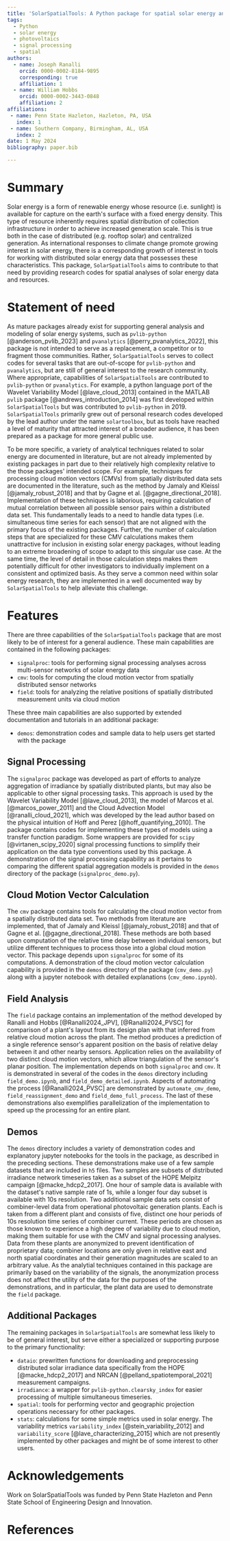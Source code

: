 ```yaml
---
title: 'SolarSpatialTools: A Python package for spatial solar energy analyses'
tags:
  - Python
  - solar energy
  - photovoltaics
  - signal processing
  - spatial
authors:
  - name: Joseph Ranalli
    orcid: 0000-0002-8184-9895
    corresponding: true
    affiliation: 1
  - name: William Hobbs
    orcid: 0000-0002-3443-0848
    affiliation: 2
affiliations:
 - name: Penn State Hazleton, Hazleton, PA, USA
   index: 1
 - name: Southern Company, Birmingham, AL, USA 
   index: 2
date: 1 May 2024
bibliography: paper.bib

---
```


# Summary

Solar energy is a form of renewable energy whose resource (i.e. sunlight) is available for capture on the earth's surface with a fixed energy density. This type of resource inherently requires spatial distribution of collection infrastructure in order to achieve increased generation scale. This is true both in the case of distributed (e.g. rooftop solar) and centralized generation. As international responses to climate change promote growing interest in solar energy, there is a corresponding growth of interest in tools for working with distributed solar energy data that possesses these characteristics. This package, `SolarSpatialTools` aims to contribute to that need by providing research codes for spatial analyses of solar energy data and resources. 

# Statement of need

As mature packages already exist for supporting general analysis and modeling of solar energy systems, such as `pvlib-python` [@anderson_pvlib_2023] and `pvanalytics` [@perry_pvanalytics_2022], this package is not intended to serve as a replacement, a competitor or to fragment those communities. Rather, `SolarSpatialTools` serves to collect codes for several tasks that are out-of-scope for `pvlib-python` and `pvanalytics`, but are still of general interest to the research community. Where appropriate, capabilities of `SolarSpatialTools` are contributed to `pvlib-python` or `pvanalytics`. For example, a python language port of the Wavelet Variability Model [@lave_cloud_2013] contained in the MATLAB `pvlib` package [@andrews_introduction_2014] was first developed within `SolarSpatialTools` but was contributed to `pvlib-python` in 2019. `SolarSpatialTools` primarily grew out of personal research codes developed by the lead author under the name `solartoolbox`, but as tools have reached a level of maturity that attracted interest of a broader audience, it has been prepared as a package for more general public use.

To be more specific, a variety of analytical techniques related to solar energy are documented in literature, but are not already implemented by existing packages in part due to their relatively high complexity relative to the those packages' intended scope. For example, techniques for processing cloud motion vectors (CMVs) from spatially distributed data sets are documented in the literature, such as the method by Jamaly and Kleissl [@jamaly_robust_2018] and that by Gagne et al. [@gagne_directional_2018]. Implementation of these techniques is laborious, requiring calculation of mutual correlation between all possible sensor pairs within a distributed data set. This fundamentally leads to a need to handle data types (i.e. simultaneous time series for each sensor) that are not aligned with the primary focus of the existing packages. Further, the number of calculation steps that are specialized for these CMV calculations makes them unattractive for inclusion in existing solar energy packages, without leading to an extreme broadening of scope to adapt to this singular use case. At the same time, the level of detail in those calculation steps makes them potentially difficult for other investigators to individually implement on a consistent and optimized basis. As they serve a common need within solar energy research, they are implemented in a well documented way by `SolarSpatialTools` to help alleviate this challenge.

# Features

There are three capabilities of the `SolarSpatialTools` package that are most likely to be of interest for a general audience. These main capabilities are contained in the following packages:
- `signalproc`: tools for performing signal processing analyses across multi-sensor networks of solar energy data
- `cmv`: tools for computing the cloud motion vector from spatially distributed sensor networks 
- `field`: tools for analyzing the relative positions of spatially distributed measurement units via cloud motion

These three main capabilities are also supported by extended documentation and tutorials in an additional package:
- `demos`: demonstration codes and sample data to help users get started with the package

## Signal Processing
The `signalproc` package was developed as part of efforts to analyze aggregation of irradiance by spatially distributed plants, but may also be applicable to other signal processing tasks. This approach is used by the Wavelet Variability Model [@lave_cloud_2013], the model of Marcos et al. [@marcos_power_2011] and the Cloud Advection Model [@ranalli_cloud_2021], which was developed by the lead author based on the physical intuition of Hoff and Perez [@hoff_quantifying_2010]. The package contains codes for implementing these types of models using a transfer function paradigm. Some wrappers are provided for `scipy` [@virtanen_scipy_2020] signal processing functions to simplify their application on the data type conventions used by this package. A demonstration of the signal processing capability as it pertains to comparing the different spatial aggregation models is provided in the `demos` directory of the package (`signalproc_demo.py`).

## Cloud Motion Vector Calculation
The `cmv` package contains tools for calculating the cloud motion vector from a spatially distributed data set. Two methods from literature are implemented, that of Jamaly and Kleissl [@jamaly_robust_2018] and that of Gagne et al. [@gagne_directional_2018]. These methods are both based upon computation of the relative time delay between individual sensors, but utilize different techniques to process those into a global cloud motion vector. This package depends upon `signalproc` for some of its computations. A demonstration of the cloud motion vector calculation capability is provided in the `demos` directory of the package (`cmv_demo.py`) along with a jupyter notebook with detailed explanations (`cmv_demo.ipynb`).

## Field Analysis
The `field` package contains an implementation of the method developed by Ranalli and Hobbs [@Ranalli2024_JPV], [@Ranalli2024_PVSC] for comparison of a plant's layout from its design plan with that inferred from relative cloud motion across the plant. The method produces a prediction of a single reference sensor's apparent position on the basis of relative delay between it and other nearby sensors. Application relies on the availability of two distinct cloud motion vectors, which allow triangulation of the sensor's planar position. The implementation depends on both `signalproc` and `cmv`. It is demonstrated in several of the codes in the `demos` directory including `field_demo.ipynb`, and `field_demo_detailed.ipynb`. Aspects of automating the process [@Ranalli2024_PVSC] are demonstrated by `automate_cmv_demo`, `field_reassignment_demo` and `field_demo_full_process`. The last of these demonstrations also exemplifies parallelization of the implementation to speed up the processing for an entire plant.

## Demos
The `demos` directory includes a variety of demonstration codes and explanatory jupyter notebooks for the tools in the package, as described in the preceding sections. These demonstrations make use of a few sample datasets that are included in `h5` files. Two samples are subsets of distributed irradiance network timeseries taken as a subset of the HOPE Melpitz campaign [@macke_hdcp2_2017]. One hour of sample data is available with the dataset's native sample rate of 1s, while a longer four day subset is available with 10s resolution. Two additional sample data sets consist of combiner-level data from operational photovoltaic generation plants. Each is taken from a different plant and consists of five, distinct one hour periods of 10s resolution time series of combiner current. These periods are chosen as those known to experience a high degree of variability due to cloud motion, making them suitable for use with the CMV and signal processing analyses. Data from these plants are anonymized to prevent identification of proprietary data; combiner locations are only given in relative east and north spatial coordinates and their generation magnitudes are scaled to an arbitrary value. As the analytial techniques contained in this package are primarily based on the variability of the signals, the anonymization process does not affect the utility of the data for the purposes of the demonstrations, and in particular, the plant data are used to demonstrate the `field` package.  

## Additional Packages

The remaining packages in `SolarSpatialTools` are somewhat less likely to be of general interest, but serve either a specialized or supporting purpose to the primary functionality:
- `dataio`: prewritten functions for downloading and preprocessing distributed solar irradiance data specifically from the HOPE [@macke_hdcp2_2017] and NRCAN [@pelland_spatiotemporal_2021] measurement campaigns.
- `irradiance`: a wrapper for `pvlib-python.clearsky_index` for easier processing of multiple simultaneous timeseries.
- `spatial`: tools for performing vector and geographic projection operations necessary for other packages.
- `stats`: calculations for some simple metrics used in solar energy. The variability metrics `variability_index` [@stein_variability_2012] and `variability_score` [@lave_characterizing_2015] which are not presently implemented by other packages and might be of some interest to other users.

# Acknowledgements

Work on SolarSpatialTools was funded by Penn State Hazleton and Penn State School of Engineering Design and Innovation.

# References
